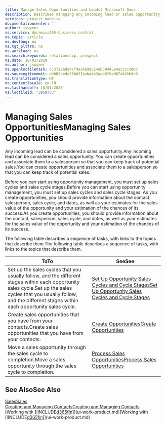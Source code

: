 ```yaml
---
title: Manage Sales Opportunities and Leads| Microsoft Docs
description: Describes managing any incoming lead or sales opportunity in Business Central,  and associating the opportunity with a salesperson to keep track of potential sales.
services: project-madeira
documentationcenter: ''
author: jswymer
ms.service: dynamics365-business-central
ms.topic: article
ms.devlang: na
ms.tgt_pltfrm: na
ms.workload: na
ms.search.keywords: relationship, prospect
ms.date: 10/01/2020
ms.author: jswymer
ms.openlocfilehash: c53722ad94cf4a2469d314ab30445e4ac5ccc80c
ms.sourcegitcommit: ddbb5cede750df1baba4b3eab8fbed6744b5b9d6
ms.translationtype: HT
ms.contentlocale: en-IN
ms.lasthandoff: 10/01/2020
ms.locfileid: "3959733"
---
```

# <a name="managing-sales-opportunities"></a><span data-ttu-id="dc632-103">Managing Sales Opportunities</span><span class="sxs-lookup"><span data-stu-id="dc632-103">Managing Sales Opportunities</span></span>
<span data-ttu-id="dc632-104">Any incoming lead can be considered a sales opportunity.</span><span class="sxs-lookup"><span data-stu-id="dc632-104">Any incoming lead can be considered a sales opportunity.</span></span> <span data-ttu-id="dc632-105">You can create opportunities and associate them to a salesperson so that you can keep track of potential sales.</span><span class="sxs-lookup"><span data-stu-id="dc632-105">You can create opportunities and associate them to a salesperson so that you can keep track of potential sales.</span></span>

<span data-ttu-id="dc632-106">Before you can start using opportunity management, you must set up sales cycles and sales cycle stages.</span><span class="sxs-lookup"><span data-stu-id="dc632-106">Before you can start using opportunity management, you must set up sales cycles and sales cycle stages.</span></span> <span data-ttu-id="dc632-107">As you create opportunities, you should provide information about the contact, salesperson, sales cycle, and dates, as well as your estimates for the sales value of the opportunity and your estimation of the chances of its success.</span><span class="sxs-lookup"><span data-stu-id="dc632-107">As you create opportunities, you should provide information about the contact, salesperson, sales cycle, and dates, as well as your estimates for the sales value of the opportunity and your estimation of the chances of its success.</span></span>

<span data-ttu-id="dc632-108">The following table describes a sequence of tasks, with links to the topics that describe them.</span><span class="sxs-lookup"><span data-stu-id="dc632-108">The following table describes a sequence of tasks, with links to the topics that describe them.</span></span>

| <span data-ttu-id="dc632-109">To</span><span class="sxs-lookup"><span data-stu-id="dc632-109">To</span></span> | <span data-ttu-id="dc632-110">See</span><span class="sxs-lookup"><span data-stu-id="dc632-110">See</span></span> |
| --- | --- |
| <span data-ttu-id="dc632-111">Set up the sales cycles that you usually follow, and the different stages within each opportunity sales cycle.</span><span class="sxs-lookup"><span data-stu-id="dc632-111">Set up the sales cycles that you usually follow, and the different stages within each opportunity sales cycle.</span></span> |[<span data-ttu-id="dc632-112">Set Up Opportunity Sales Cycles and Cycle Stages</span><span class="sxs-lookup"><span data-stu-id="dc632-112">Set Up Opportunity Sales Cycles and Cycle Stages</span></span>](marketing-how-setup-opportunity-sales-cycles-stages.md) |
| <span data-ttu-id="dc632-113">Create sales opportunities that you have from your contacts.</span><span class="sxs-lookup"><span data-stu-id="dc632-113">Create sales opportunities that you have from your contacts.</span></span> |[<span data-ttu-id="dc632-114">Create Opportunities</span><span class="sxs-lookup"><span data-stu-id="dc632-114">Create Opportunities</span></span>](marketing-how-create-opportunities.md) |
| <span data-ttu-id="dc632-115">Move a sales opportunity through the sales cycle to completion.</span><span class="sxs-lookup"><span data-stu-id="dc632-115">Move a sales opportunity through the sales cycle to completion.</span></span> |[<span data-ttu-id="dc632-116">Process Sales Opportunities</span><span class="sxs-lookup"><span data-stu-id="dc632-116">Process Sales Opportunities</span></span>](marketing-processing-sales-opportunities.md) |

## <a name="see-also"></a><span data-ttu-id="dc632-117">See Also</span><span class="sxs-lookup"><span data-stu-id="dc632-117">See Also</span></span>
[<span data-ttu-id="dc632-118">Sales</span><span class="sxs-lookup"><span data-stu-id="dc632-118">Sales</span></span>](sales-manage-sales.md)  
[<span data-ttu-id="dc632-119">Creating and Managing Contacts</span><span class="sxs-lookup"><span data-stu-id="dc632-119">Creating and Managing Contacts</span></span>](marketing-contacts.md)  
<span data-ttu-id="dc632-120">[Working with [!INCLUDE[d365fin](includes/d365fin_md.md)]](ui-work-product.md)</span><span class="sxs-lookup"><span data-stu-id="dc632-120">[Working with [!INCLUDE[d365fin](includes/d365fin_md.md)]](ui-work-product.md)</span></span>
